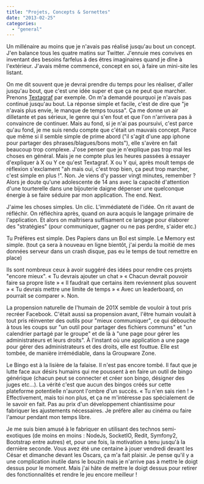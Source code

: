 ```yaml
---
title: "Projets, Concepts & Sornettes"
date: "2013-02-25"
categories: 
  - "general"
---
```


Un millénaire au moins que je n'avais pas réalisé jusqu'au bout un concept. J'en balance tous les quatre matins sur Twitter. J'ennuie mes convives en inventant des besoins farfelus à des êtres imaginaires quand je dîne à l'extérieur. J'avais même commencé, concept en soi, à faire un mini-site les listant.

On me dit souvent que je devrai prendre du temps pour les réaliser, d'aller jusqu'au bout, que c'est une idée super et que ça ne peut que marcher. Prenons [Textagraf](http://mymajorcompany.com/projects/textagraf "Textagraf") par exemple. On m'a demandé pourquoi je n'avais pas continué jusqu'au bout. La réponse simple et facile, c'est de dire que "je n'avais plus envie, le manque de temps toussa". Ça me donne un air dilletante et pas sérieux, le genre qui s'en fout et que l'on n'arrivera pas à convaincre de continuer. Mais au fond, si je n'ai pas poursuivi, c'est parce qu'au fond, je me suis rendu compte que c'était un mauvais concept. Parce que même si il semble simple de prime abord ("il s'agit d'une app iphone pour partager des phrases/blagues/bons mots"), elle s'avère en fait beaucoup trop complexe. J'ose penser que je n'explique pas trop mal les choses en général. Mais je ne compte plus les heures passées à essayer d'expliquer à X ou Y ce qu'est Textagraf. X ou Y qui, après moult temps de réflexion s'exclament "ah mais oui, c'est trop bien, ça peut trop marcher, c'est simple en plus !". Non. Je viens d'y passer vingt minutes, remember ? Alors je doute qu'une adolescente de 14 ans avec la capacité d'attention d'une tourterelle dans une bijouterie daigne dépenser une quelconque énergie à se faire séduire par mon application. The end. Next.

J'aime les choses simples. Un clic. L'immédiateté de l'idée. On rit avant de réfléchir. On réfléchira après, quand on aura acquis le langage primaire de l'application. Et alors on maîtrisera suffisament ce langage pour élaborer des "stratégies" (pour communiquer, gagner ou ne pas perdre, s'aider etc.)

Tu Préfères est simple. Des Papiers dans un Bol est simple. Le Memory est simple. (tout ça sera à nouveau en ligne bientôt, j'ai perdu la moitié de mes données serveur dans un crash disque, pas eu le temps de tout remettre en place)

Ils sont nombreux ceux à avoir suggéré des idées pour rendre ces projets "encore mieux". « Tu devrais ajouter un chat » « Chacun devrait pouvoir faire sa propre liste » « Il faudrait que certains item reviennent plus souvent » « Tu devrais mettre une limite de temps » « Avec un leaderboard, on pourrait se comparer ». Non.

La propension naturelle de l'humain de 201X semble de vouloir à tout pris recréer Facebook. C'était aussi sa propension avant, l'être humain voulait à tout pris réinventer des outils pour "mieux communiquer", ce qui débouche à tous les coups sur "un outil pour partager des fichiers communs" et "un calendrier partagé par le groupe" et de là à "une page pour gérer les administrateurs et leurs droits". À l'instant où une application a une page pour gérer des administrateurs et des droits, elle est fouttue. Elle est tombée, de manière irrémédiable, dans la Groupware Zone.

Le Bingo est à la lisière de la falaise. Il n'est pas encore tombé. Il faut que je lutte face aux désirs humains qui me poussent à en faire un outil de bingo générique (chacun peut se connecter et créer son bingo, désigner des juges etc...). La vérité c'est que aucun des bingos créés sur cette plateforme potentielle n'auront l'ombre d'un succès. « Tu n'en sais rien ! » Effectivement, mais toi non plus, et ça ne m'intéresse pas spécialement de le savoir en fait. Pas au prix d'un développement chiantissime pour fabriquer les ajustements nécessaires. Je préfère aller au cinéma ou faire l'amour pendant mon temps libre.

Je me suis bien amusé à le fabriquer en utilisant des technos semi-exotiques (de moins en moins : NodeJs, SocketIO, Redit, Symfony2, Bootstrap entre autres) et, pour une fois, la motivation a tenu jusqu'à la dernière seconde. Vous avez été une centaine à jouer vendredi devant les César et dimanche devant les Oscars, ça m'a fait plaisir. Je pense qu'il y a une complication inutile dans le bouzin mais je n'arrive pas à mettre le doigt dessus pour le moment. Mais j'ai hâte de mettre le doigt dessus pour retirer des fonctionnalités et rendre le jeu encore meilleur !
